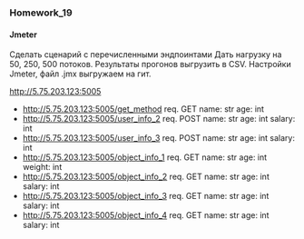 ### Homework_19
#### Jmeter

Сделать сценарий с перечисленными эндпоинтами
Дать нагрузку на 50, 250, 500 потоков.
Результаты прогонов выгрузить в CSV.
Настройки Jmeter, файл .jmx выгружаем на гит.

http://5.75.203.123:5005
* http://5.75.203.123:5005/get_method
req.
GET
name: str
age: int
* http://5.75.203.123:5005/user_info_2
req.
POST
name: str
age: int
salary: int
* http://5.75.203.123:5005/user_info_3
req.
POST
name: str
age: int
salary: int
* http://5.75.203.123:5005/object_info_1
req.
GET
name: str
age: int
weight: int
* http://5.75.203.123:5005/object_info_2
req.
GET
name: str
age: int
salary: int
* http://5.75.203.123:5005/object_info_3
req.
GET
name: str
age: int
salary: int
* http://5.75.203.123:5005/object_info_4
req.
GET
name: str
age: int
salary: int
